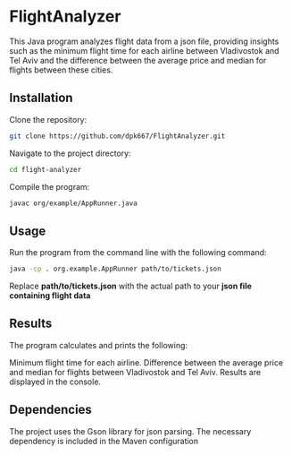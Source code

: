 # FlightAnalyzer

This Java program analyzes flight data from a json file, providing insights such as the minimum flight time for each airline between Vladivostok and Tel Aviv and the difference between the average price and median for flights between these cities.

## Installation

Clone the repository:
```bash
git clone https://github.com/dpk667/FlightAnalyzer.git
```

Navigate to the project directory:
```bash
cd flight-analyzer
```

Compile the program:
```bash
javac org/example/AppRunner.java
```

## Usage

Run the program from the command line with the following command:

```bash
java -cp . org.example.AppRunner path/to/tickets.json
```
Replace __path/to/tickets.json__ with the actual path to your __json file containing flight data__

## Results
The program calculates and prints the following:

Minimum flight time for each airline.
Difference between the average price and median for flights between Vladivostok and Tel Aviv.
Results are displayed in the console.

## Dependencies
The project uses the Gson library for json parsing. The necessary dependency is included in the Maven configuration


